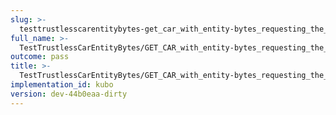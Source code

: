 ```yaml
---
slug: >-
  testtrustlesscarentitybytes-get_car_with_entity-bytes_requesting_the_first_byte_of_a_file_(accept_header)
full_name: >-
  TestTrustlessCarEntityBytes/GET_CAR_with_entity-bytes_requesting_the_first_byte_of_a_file_(Accept_Header)
outcome: pass
title: >-
  TestTrustlessCarEntityBytes/GET_CAR_with_entity-bytes_requesting_the_first_byte_of_a_file_(Accept_Header)
implementation_id: kubo
version: dev-44b0eaa-dirty
---
```


